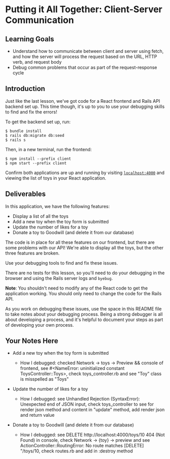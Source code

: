 # Putting it All Together: Client-Server Communication

## Learning Goals

- Understand how to communicate between client and server using fetch, and how
  the server will process the request based on the URL, HTTP verb, and request
  body
- Debug common problems that occur as part of the request-response cycle

## Introduction

Just like the last lesson, we've got code for a React frontend and Rails API
backend set up. This time though, it's up to you to use your debugging skills to
find and fix the errors!

To get the backend set up, run:

```console
$ bundle install
$ rails db:migrate db:seed
$ rails s
```

Then, in a new terminal, run the frontend:

```console
$ npm install --prefix client
$ npm start --prefix client
```

Confirm both applications are up and running by visiting
[`localhost:4000`](http://localhost:4000) and viewing the list of toys in your
React application.

## Deliverables

In this application, we have the following features:

- Display a list of all the toys
- Add a new toy when the toy form is submitted
- Update the number of likes for a toy
- Donate a toy to Goodwill (and delete it from our database)

The code is in place for all these features on our frontend, but there are some
problems with our API! We're able to display all the toys, but the other three
features are broken.

Use your debugging tools to find and fix these issues.

There are no tests for this lesson, so you'll need to do your debugging in the
browser and using the Rails server logs and `byebug`.

**Note**: You shouldn't need to modify any of the React code to get the
application working. You should only need to change the code for the Rails API.

As you work on debugging these issues, use the space in this README file to take
notes about your debugging process. Being a strong debugger is all about
developing a process, and it's helpful to document your steps as part of
developing your own process.

## Your Notes Here

- Add a new toy when the toy form is submitted

  - How I debugged: checked Network -> toys -> Preview && console of frontend, 
  see #<NameError: uninitialized constant ToysController::Toys>,
  check toys_controller.rb and see "Toy" class is misspelled as "Toys"

- Update the number of likes for a toy

  - How I debugged: see Unhandled Rejection (SyntaxError): Unexpected end of JSON input,
  check toys_controller to see for render json method and content in "update" method, add render json and return value


- Donate a toy to Goodwill (and delete it from our database)

  - How I debugged: see DELETE http://localhost:4000/toys/10 404 (Not Found) in console, check Network -> {toy} -> preview and see ActionController::RoutingError: No route matches [DELETE] \"/toys/10\, 
  check routes.rb and add in :destroy method
